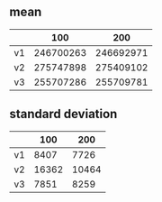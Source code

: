 ## mean
| |100|200|
|---|---|---|
|v1|246700263|246692971|
|v2|275747898|275409102|
|v3|255707286|255709781|
## standard deviation
| |100|200|
|---|---|---|
|v1|8407|7726|
|v2|16362|10464|
|v3|7851|8259|
